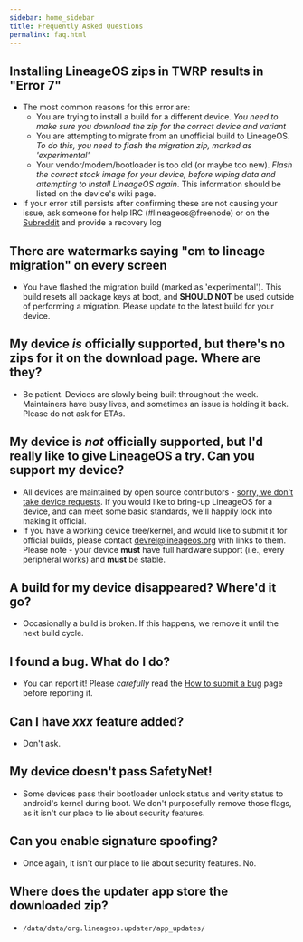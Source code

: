 ```yaml
---
sidebar: home_sidebar
title: Frequently Asked Questions
permalink: faq.html
---
```


## Installing LineageOS zips in TWRP results in "Error 7"
 - The most common reasons for this error are:
   - You are trying to install a build for a different device. _You need to make sure you download the zip for the correct device *and* variant_
   - You are attempting to migrate from an unofficial build to LineageOS. _To do this, you need to flash the migration zip, marked as 'experimental'_
   - Your vendor/modem/bootloader is too old (or maybe too new). _Flash the correct stock image for your device, before wiping data and attempting to install LineageOS again_. This information should be listed on the device's wiki page.
 - If your error still persists after confirming these are not causing your issue, ask someone for help IRC (#lineageos@freenode) or on the [Subreddit](http://reddit.com/r/lineageos) and provide a recovery log

## There are watermarks saying "cm to lineage migration" on every screen
 - You have flashed the migration build (marked as 'experimental'). This build resets all package keys at boot, and **SHOULD NOT** be used outside of performing a migration. Please update to the latest build for your device.

## My device _is_ officially supported, but there's no zips for it on the download page. Where are they?
 - Be patient. Devices are slowly being built throughout the week. Maintainers have busy lives, and sometimes an issue is holding it back. Please do not ask for ETAs.

## My device is _not_ officially supported, but I'd really like to give LineageOS a try. Can you support my device?
 - All devices are maintained by open source contributors - [sorry, we don't take device requests](device_requests.md). If you would like to bring-up LineageOS for a device, and can meet some basic standards, we'll happily look into making it official.
 - If you have a working device tree/kernel, and would like to submit it for official builds, please contact [devrel@lineageos.org](mailto:devrel@lineageos.org) with links to them. Please note - your device **must** have full hardware support (i.e., every peripheral works) and **must** be stable.

## A build for my device disappeared? Where'd it go?
 - Occasionally a build is broken. If this happens, we remove it until the next build cycle.

## I found a bug. What do I do?
 - You can report it! Please _carefully_ read the [How to submit a bug](bugreport-howto.html) page before reporting it.

## Can I have _xxx_ feature added?
 - Don't ask.

## My device doesn't pass SafetyNet!
 - Some devices pass their bootloader unlock status and verity status to android's kernel during boot. We don't purposefully remove those flags, as it isn't our place to lie about security features.

## Can you enable signature spoofing?
 - Once again, it isn't our place to lie about security features. No.

## Where does the updater app store the downloaded zip?
 - `/data/data/org.lineageos.updater/app_updates/`

